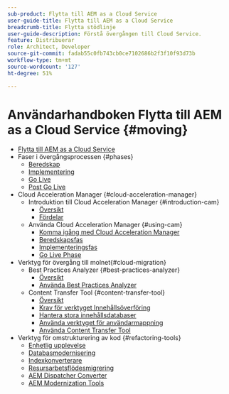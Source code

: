 ```yaml
---
sub-product: Flytta till AEM as a Cloud Service
user-guide-title: Flytta till AEM as a Cloud Service
breadcrumb-title: Flytta stödlinje
user-guide-description: Förstå övergången till Cloud Service.
feature: Distribuerar
role: Architect, Developer
source-git-commit: fadab55c0fb743cb0ce7102686b2f3f10f93d73b
workflow-type: tm+mt
source-wordcount: '127'
ht-degree: 51%

---
```



# Användarhandboken Flytta till AEM as a Cloud Service {#moving}

+ [Flytta till AEM as a Cloud Service](/help/move-to-cloud-service/home.md)
+ Faser i övergångsprocessen {#phases}
   + [Beredskap](/help/move-to-cloud-service/migration-readiness.md)
   + [Implementering](/help/move-to-cloud-service/migration-implementation.md)
   + [Go Live](/help/move-to-cloud-service/migration-go-live.md)
   + [Post Go Live](/help/move-to-cloud-service/migration-post-go-live.md)
+ Cloud Acceleration Manager {#cloud-acceleration-manager}
   + Introduktion till Cloud Acceleration Manager {#introduction-cam}
      + [Översikt](/help/move-to-cloud-service/cloud-acceleration-manager/introduction/overview-cam.md)
      + [Fördelar](/help/move-to-cloud-service/cloud-acceleration-manager/introduction/benefits-cam.md)
   + Använda Cloud Acceleration Manager {#using-cam}
      + [Komma igång med Cloud Acceleration Manager](/help/move-to-cloud-service/cloud-acceleration-manager/using-cam/getting-started-cam.md)
      + [Beredskapsfas](/help/move-to-cloud-service/cloud-acceleration-manager/using-cam/cam-readiness-phase.md)
      + [Implementeringsfas](/help/move-to-cloud-service/cloud-acceleration-manager/using-cam/cam-implementation-phase.md)
      + [Go Live Phase](/help/move-to-cloud-service/cloud-acceleration-manager/using-cam/cam-golive-phase.md)
+ Verktyg för övergång till molnet{#cloud-migration}
   + Best Practices Analyzer {#best-practices-analyzer}
      + [Översikt](/help/move-to-cloud-service/best-practices-analyzer/overview-best-practices-analyzer.md)
      + [Använda Best Practices Analyzer](/help/move-to-cloud-service/best-practices-analyzer/using-best-practices-analyzer.md)
   + Content Transfer Tool {#content-transfer-tool}
      + [Översikt](/help/move-to-cloud-service/content-transfer-tool/overview-content-transfer-tool.md)
      + [Krav för verktyget Innehållsöverföring](/help/move-to-cloud-service/content-transfer-tool/prerequisites-content-transfer-tool.md)
      + [Hantera stora innehållsdatabaser](/help/move-to-cloud-service/content-transfer-tool/handling-large-content-repositories.md)
      + [Använda verktyget för användarmappning](/help/move-to-cloud-service/content-transfer-tool/using-user-mapping-tool.md)
      + [Använda Content Transfer Tool](/help/move-to-cloud-service/content-transfer-tool/using-content-transfer-tool.md)
+ Verktyg för omstrukturering av kod {#refactoring-tools}
   + [Enhetlig upplevelse](/help/move-to-cloud-service/unified-experience.md)
   + [Databasmodernisering](/help/move-to-cloud-service/refactoring-tools/repo-modernizer.md)
   + [Indexkonverterare](/help/move-to-cloud-service/refactoring-tools/index-converter.md)
   + [Resursarbetsflödesmigrering](/help/move-to-cloud-service/moving-to-aem-assets/asset-workflow-migration-tool.md)
   + [AEM Dispatcher Converter](/help/move-to-cloud-service/refactoring-tools/dispatcher-transformation-utility-tools.md)
   + [AEM Modernization Tools](/help/move-to-cloud-service/refactoring-tools/aem-modernization-tools.md)

